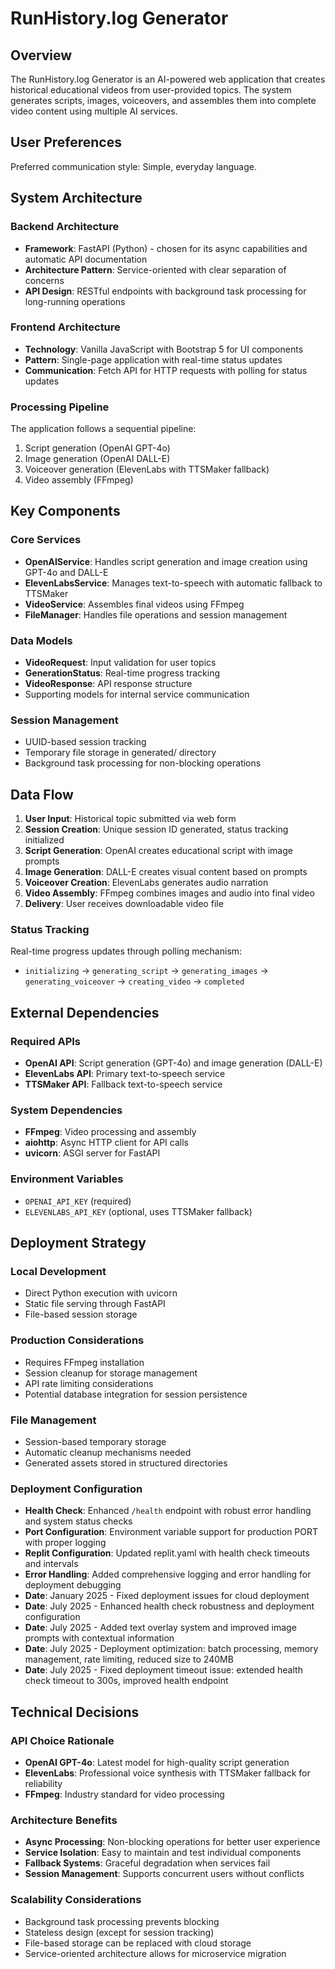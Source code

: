 # RunHistory.log Generator

## Overview

The RunHistory.log Generator is an AI-powered web application that creates historical educational videos from user-provided topics. The system generates scripts, images, voiceovers, and assembles them into complete video content using multiple AI services.

## User Preferences

Preferred communication style: Simple, everyday language.

## System Architecture

### Backend Architecture
- **Framework**: FastAPI (Python) - chosen for its async capabilities and automatic API documentation
- **Architecture Pattern**: Service-oriented with clear separation of concerns
- **API Design**: RESTful endpoints with background task processing for long-running operations

### Frontend Architecture
- **Technology**: Vanilla JavaScript with Bootstrap 5 for UI components
- **Pattern**: Single-page application with real-time status updates
- **Communication**: Fetch API for HTTP requests with polling for status updates

### Processing Pipeline
The application follows a sequential pipeline:
1. Script generation (OpenAI GPT-4o)
2. Image generation (OpenAI DALL-E)
3. Voiceover generation (ElevenLabs with TTSMaker fallback)
4. Video assembly (FFmpeg)

## Key Components

### Core Services
- **OpenAIService**: Handles script generation and image creation using GPT-4o and DALL-E
- **ElevenLabsService**: Manages text-to-speech with automatic fallback to TTSMaker
- **VideoService**: Assembles final videos using FFmpeg
- **FileManager**: Handles file operations and session management

### Data Models
- **VideoRequest**: Input validation for user topics
- **GenerationStatus**: Real-time progress tracking
- **VideoResponse**: API response structure
- Supporting models for internal service communication

### Session Management
- UUID-based session tracking
- Temporary file storage in generated/ directory
- Background task processing for non-blocking operations

## Data Flow

1. **User Input**: Historical topic submitted via web form
2. **Session Creation**: Unique session ID generated, status tracking initialized
3. **Script Generation**: OpenAI creates educational script with image prompts
4. **Image Generation**: DALL-E creates visual content based on prompts
5. **Voiceover Creation**: ElevenLabs generates audio narration
6. **Video Assembly**: FFmpeg combines images and audio into final video
7. **Delivery**: User receives downloadable video file

### Status Tracking
Real-time progress updates through polling mechanism:
- `initializing` → `generating_script` → `generating_images` → `generating_voiceover` → `creating_video` → `completed`

## External Dependencies

### Required APIs
- **OpenAI API**: Script generation (GPT-4o) and image generation (DALL-E)
- **ElevenLabs API**: Primary text-to-speech service
- **TTSMaker API**: Fallback text-to-speech service

### System Dependencies
- **FFmpeg**: Video processing and assembly
- **aiohttp**: Async HTTP client for API calls
- **uvicorn**: ASGI server for FastAPI

### Environment Variables
- `OPENAI_API_KEY` (required)
- `ELEVENLABS_API_KEY` (optional, uses TTSMaker fallback)

## Deployment Strategy

### Local Development
- Direct Python execution with uvicorn
- Static file serving through FastAPI
- File-based session storage

### Production Considerations
- Requires FFmpeg installation
- Session cleanup for storage management
- API rate limiting considerations
- Potential database integration for session persistence

### File Management
- Session-based temporary storage
- Automatic cleanup mechanisms needed
- Generated assets stored in structured directories

### Deployment Configuration
- **Health Check**: Enhanced `/health` endpoint with robust error handling and system status checks
- **Port Configuration**: Environment variable support for production PORT with proper logging
- **Replit Configuration**: Updated replit.yaml with health check timeouts and intervals
- **Error Handling**: Added comprehensive logging and error handling for deployment debugging
- **Date**: January 2025 - Fixed deployment issues for cloud deployment
- **Date**: July 2025 - Enhanced health check robustness and deployment configuration
- **Date**: July 2025 - Added text overlay system and improved image prompts with contextual information
- **Date**: July 2025 - Deployment optimization: batch processing, memory management, rate limiting, reduced size to 240MB
- **Date**: July 2025 - Fixed deployment timeout issue: extended health check timeout to 300s, improved health endpoint

## Technical Decisions

### API Choice Rationale
- **OpenAI GPT-4o**: Latest model for high-quality script generation
- **ElevenLabs**: Professional voice synthesis with TTSMaker fallback for reliability
- **FFmpeg**: Industry standard for video processing

### Architecture Benefits
- **Async Processing**: Non-blocking operations for better user experience
- **Service Isolation**: Easy to maintain and test individual components
- **Fallback Systems**: Graceful degradation when services fail
- **Session Management**: Supports concurrent users without conflicts

### Scalability Considerations
- Background task processing prevents blocking
- Stateless design (except for session tracking)
- File-based storage can be replaced with cloud storage
- Service-oriented architecture allows for microservice migration